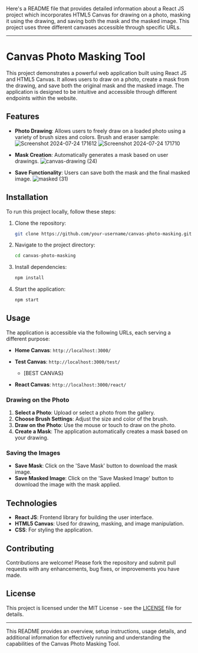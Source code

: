 Here's a README file that provides detailed information about a React JS project which incorporates HTML5 Canvas for drawing on a photo, masking it using the drawing, and saving both the mask and the masked image. This project uses three different canvases accessible through specific URLs.

---

# Canvas Photo Masking Tool

This project demonstrates a powerful web application built using React JS and HTML5 Canvas. It allows users to draw on a photo, create a mask from the drawing, and save both the original mask and the masked image. The application is designed to be intuitive and accessible through different endpoints within the website.

## Features

- **Photo Drawing**: Allows users to freely draw on a loaded photo using a variety of brush sizes and colors.
  Brush and eraser sample:
![Screenshot 2024-07-24 171612](https://github.com/user-attachments/assets/7fc260cc-6d86-486d-a2ce-47a59f0c0aad)
![Screenshot 2024-07-24 171710](https://github.com/user-attachments/assets/c600a303-9741-4577-8a37-637da9f0812c)

- **Mask Creation**: Automatically generates a mask based on user drawings.
  ![canvas-drawing (24)](https://github.com/user-attachments/assets/6a97475c-2e7f-4f4a-9a41-11e98aa33b3d)

- **Save Functionality**: Users can save both the mask and the final masked image.
  ![masked (31)](https://github.com/user-attachments/assets/2302a1ac-3e65-407b-9b14-eb2f9dd85e84)

## Installation

To run this project locally, follow these steps:

1. Clone the repository:
   ```bash
   git clone https://github.com/your-username/canvas-photo-masking.git
   ```
2. Navigate to the project directory:
   ```bash
   cd canvas-photo-masking
   ```
3. Install dependencies:
   ```bash
   npm install
   ```
4. Start the application:
   ```bash
   npm start
   ```

## Usage

The application is accessible via the following URLs, each serving a different purpose:

- **Home Canvas**: `http://localhost:3000/`
  
- **Test Canvas**: `http://localhost:3000/test/`
  - [BEST CANVAS}
  
- **React Canvas**: `http://localhost:3000/react/`

### Drawing on the Photo

1. **Select a Photo**: Upload or select a photo from the gallery.
2. **Choose Brush Settings**: Adjust the size and color of the brush.
3. **Draw on the Photo**: Use the mouse or touch to draw on the photo.
4. **Create a Mask**: The application automatically creates a mask based on your drawing.

### Saving the Images

- **Save Mask**: Click on the 'Save Mask' button to download the mask image.
- **Save Masked Image**: Click on the 'Save Masked Image' button to download the image with the mask applied.

## Technologies

- **React JS**: Frontend library for building the user interface.
- **HTML5 Canvas**: Used for drawing, masking, and image manipulation.
- **CSS**: For styling the application.

## Contributing

Contributions are welcome! Please fork the repository and submit pull requests with any enhancements, bug fixes, or improvements you have made.

## License

This project is licensed under the MIT License - see the [LICENSE](LICENSE) file for details.

---

This README provides an overview, setup instructions, usage details, and additional information for effectively running and understanding the capabilities of the Canvas Photo Masking Tool.
